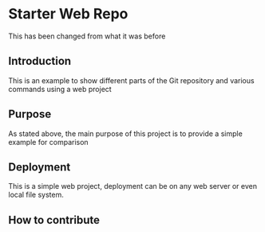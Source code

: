 # Starter Web Repo

This has been changed from what it was before 

## Introduction

This is an example to show different parts of the Git repository and various commands using a web project

## Purpose

As stated above, the main purpose of this project is to provide a simple example for comparison

## Deployment 

This is a simple web project, deployment can be on any web server or even local file system.


## How to contribute
